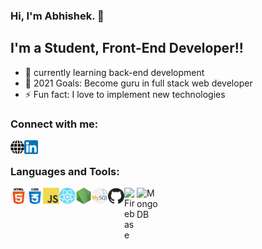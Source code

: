 ### Hi, I'm Abhishek. 👋

## I'm a Student, Front-End Developer!!

- 🌱 currently learning back-end development
- 🥅 2021 Goals: Become guru in full stack web developer
- ⚡ Fun fact: I love to implement new technologies


### Connect with me:

[<img align="left" alt="codeSTACKr.com" width="22px" src="https://github.com/ac12644/ac12644/blob/main/icons/world.png?raw=true" />][website]
[<img align="left" alt="codeSTACKr | LinkedIn" width="22px" src="https://github.com/ac12644/ac12644/blob/main/icons/linkedin.png?raw=true" />][linkedin]


<br />

### Languages and Tools:

[<img align="left" alt="HTML5" width="26px" src="https://github.com/ac12644/ac12644/blob/main/icons/html-5.png?raw=true" />][blank]
[<img align="left" alt="CSS3" width="26px" src="https://github.com/ac12644/ac12644/blob/main/icons/css.png?raw=true" />][blank]
[<img align="left" alt="JavaScript" width="26px" src="https://raw.githubusercontent.com/github/explore/80688e429a7d4ef2fca1e82350fe8e3517d3494d/topics/javascript/javascript.png" />][blank]
[<img align="left" alt="React" width="26px" src="https://github.com/ac12644/ac12644/blob/main/icons/react.png?raw=true" />][blank]
[<img align="left" alt="Node.js" width="26px" src="https://raw.githubusercontent.com/github/explore/80688e429a7d4ef2fca1e82350fe8e3517d3494d/topics/nodejs/nodejs.png" />][blank]
[<img align="left" alt="MySQL" width="26px" src="https://github.com/ac12644/ac12644/blob/main/icons/mysql.png?raw=true" />][blank]
[<img align="left" alt="GitHub" width="26px" src="https://github.com/ac12644/ac12644/blob/main/icons/github.png?raw=true" />][blank]
[<img align="left" alt="Firebase" width="20px" src="https://firebase.google.com/downloads/brand-guidelines/PNG/logo-logomark.png" />][blank]
[<img align="left" alt="MongoDB" width="36px" src="https://webassets.mongodb.com/_com_assets/cms/MongoDB_Logo_FullColorBlack_RGB-4td3yuxzjs.png" />][blank]
<br />



[website]: http://portfolio-654af.web.app/
[linkedin]: https://www.linkedin.com/in/ac12644/
[blank]: https://github.com/ac12644/ac12644/tree/main/icons
